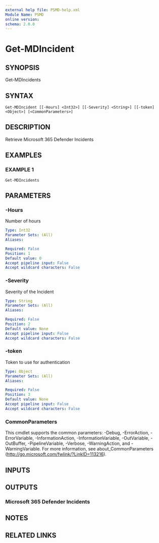 ```yaml
---
external help file: PSMD-help.xml
Module Name: PSMD
online version:
schema: 2.0.0
---
```


# Get-MDIncident

## SYNOPSIS
Get-MDIncidents

## SYNTAX

```
Get-MDIncident [[-Hours] <Int32>] [[-Severity] <String>] [[-token] <Object>] [<CommonParameters>]
```

## DESCRIPTION
Retrieve Microsoft 365 Defender Incidents

## EXAMPLES

### EXAMPLE 1
```
Get-MDIncidents
```

## PARAMETERS

### -Hours
Number of hours

```yaml
Type: Int32
Parameter Sets: (All)
Aliases:

Required: False
Position: 1
Default value: 0
Accept pipeline input: False
Accept wildcard characters: False
```

### -Severity
Severity of the Incident

```yaml
Type: String
Parameter Sets: (All)
Aliases:

Required: False
Position: 2
Default value: None
Accept pipeline input: False
Accept wildcard characters: False
```

### -token
Token to use for authentication

```yaml
Type: Object
Parameter Sets: (All)
Aliases:

Required: False
Position: 3
Default value: None
Accept pipeline input: False
Accept wildcard characters: False
```

### CommonParameters
This cmdlet supports the common parameters: -Debug, -ErrorAction, -ErrorVariable, -InformationAction, -InformationVariable, -OutVariable, -OutBuffer, -PipelineVariable, -Verbose, -WarningAction, and -WarningVariable.
For more information, see about_CommonParameters (http://go.microsoft.com/fwlink/?LinkID=113216).

## INPUTS

## OUTPUTS

### Microsoft 365 Defender Incidents
## NOTES

## RELATED LINKS
